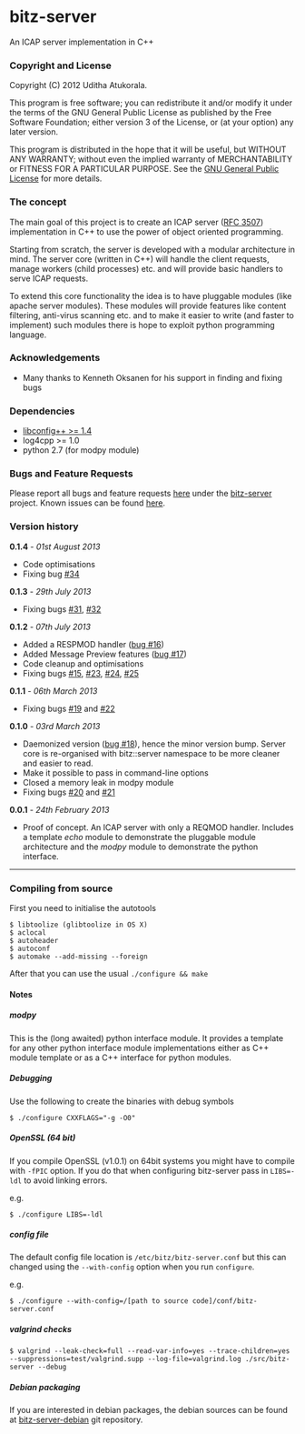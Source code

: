 bitz-server
===========

An ICAP server implementation in C++

### Copyright and License

Copyright (C) 2012 Uditha Atukorala.

This program is free software; you can redistribute it and/or modify
it under the terms of the GNU General Public License as published by
the Free Software Foundation; either version 3 of the License, or
(at your option) any later version.

This program is distributed in the hope that it will be useful,
but WITHOUT ANY WARRANTY; without even the implied warranty of
MERCHANTABILITY or FITNESS FOR A PARTICULAR PURPOSE.  See the
[GNU General Public License](http://gnu.org/licenses/gpl.html)
for more details.


### The concept

The main goal of this project is to create an ICAP server
([RFC 3507](http://www.ietf.org/rfc/rfc3507.txt)) implementation in C++
to use the power of object oriented programming.

Starting from scratch, the server is developed with a modular architecture in mind.
The server core (written in C++) will handle the client requests, manage workers
(child processes) etc. and will provide basic handlers to serve ICAP requests.

To extend this core functionality the idea is to have pluggable modules (like apache
server modules). These modules will provide features like content filtering, anti-virus
scanning etc. and to make it easier to write (and faster to implement) such modules
there is hope to exploit python programming language.


### Acknowledgements

* Many thanks to Kenneth Oksanen for his support in finding and fixing bugs


### Dependencies

* [libconfig++ >= 1.4](http://www.hyperrealm.com/libconfig/)
* log4cpp >= 1.0
* python 2.7 (for modpy module)


### Bugs and Feature Requests

Please report all bugs and feature requests [here](http://bugs.geniusse.com/) under the
[bitz-server](http://bugs.geniusse.com/enter_bug.cgi?product=bitz-server) project.
Known issues can be found [here](http://bugs.geniusse.com/buglist.cgi?query_format=specific&order=relevance%20desc&bug_status=__open__&product=bitz-server&list_id=36).


### Version history

__0.1.4__ - _01st August 2013_
*   Code optimisations
*   Fixing bug [#34](http://bugs.geniusse.com/show_bug.cgi?id=34)

__0.1.3__ - _29th July 2013_
*   Fixing bugs
	[#31](http://bugs.geniusse.com/show_bug.cgi?id=31),
	[#32](http://bugs.geniusse.com/show_bug.cgi?id=32)

__0.1.2__ - _07th July 2013_
*   Added a RESPMOD handler ([bug #16](http://bugs.geniusse.com/show_bug.cgi?id=16))
*   Added Message Preview features ([bug #17](http://bugs.geniusse.com/show_bug.cgi?id=17))
*   Code cleanup and optimisations
*   Fixing bugs [#15](http://bugs.geniusse.com/show_bug.cgi?id=15),
	[#23](http://bugs.geniusse.com/show_bug.cgi?id=23),
	[#24](http://bugs.geniusse.com/show_bug.cgi?id=24),
	[#25](http://bugs.geniusse.com/show_bug.cgi?id=25)

__0.1.1__ - _06th March 2013_
*   Fixing bugs [#19](http://bugs.geniusse.com/show_bug.cgi?id=19) and [#22](http://bugs.geniusse.com/show_bug.cgi?id=22)

__0.1.0__ - _03rd March 2013_

*   Daemonized version ([bug #18](http://bugs.geniusse.com/show_bug.cgi?id=18)), hence
	the minor version bump. Server core is re-organised with bitz::server namespace to
	be more cleaner and easier to read.
*   Make it possible to pass in command-line options
*   Closed a memory leak in modpy module
*   Fixing bugs [#20](http://bugs.geniusse.com/show_bug.cgi?id=20) and [#21](http://bugs.geniusse.com/show_bug.cgi?id=21)


__0.0.1__ - _24th February 2013_

*   Proof of concept. An ICAP server with only a REQMOD handler. Includes a template
	_echo_ module to demonstrate the pluggable module architecture and the _modpy_ module
	to demonstrate the python interface.

---------------------------------------


### Compiling from source

First you need to initialise the autotools

	$ libtoolize (glibtoolize in OS X)
	$ aclocal
	$ autoheader
	$ autoconf
	$ automake --add-missing --foreign

After that you can use the usual `./configure && make`


#### Notes
##### modpy
This is the (long awaited) python interface module. It provides a template for any
other python interface module implementations either as C++ module template or as
a C++ interface for python modules.


##### Debugging

Use the following to create the binaries with debug symbols

	$ ./configure CXXFLAGS="-g -O0"


##### OpenSSL (64 bit)

If you compile OpenSSL (v1.0.1) on 64bit systems you might have to compile
with `-fPIC` option. If you do that when configuring bitz-server pass in
`LIBS=-ldl` to avoid linking errors.

e.g.

	$ ./configure LIBS=-ldl


##### config file

The default config file location is `/etc/bitz/bitz-server.conf` but this can
changed using the `--with-config` option when you run `configure`.

e.g.

	$ ./configure --with-config=/[path to source code]/conf/bitz-server.conf


##### valgrind checks

	$ valgrind --leak-check=full --read-var-info=yes --trace-children=yes --suppressions=test/valgrind.supp --log-file=valgrind.log ./src/bitz-server --debug


##### Debian packaging

If you are interested in debian packages, the debian sources can be found at
[bitz-server-debian](https://github.com/uditha-atukorala/bitz-server-debian) git
repository.

